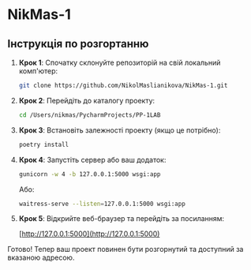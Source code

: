 # NikMas-1
## Інструкція по розгортанню

1. **Крок 1**: Спочатку склонуйте репозиторій на свій локальний комп'ютер:

    ```bash
    git clone https://github.com/NikolMaslianikova/NikMas-1.git
    ```

2. **Крок 2**: Перейдіть до каталогу проекту:

    ```bash
    cd /Users/nikmas/PycharmProjects/PP-1LAB
    ```

3. **Крок 3**: Встановіть залежності проекту (якщо це потрібно):

    ```bash
    poetry install
    ```

4. **Крок 4**: Запустіть сервер або ваш додаток:

    ```bash
    gunicorn -w 4 -b 127.0.0.1:5000 wsgi:app
    ```

    Або:

    ```bash
    waitress-serve --listen=127.0.0.1:5000 wsgi:app
    ```

5. **Крок 5**: Відкрийте веб-браузер та перейдіть за посиланням:

    [http://127.0.0.1:5000](http://127.0.0.1:5000)

Готово! Тепер ваш проект повинен бути розгорнутий та доступний за вказаною адресою.

